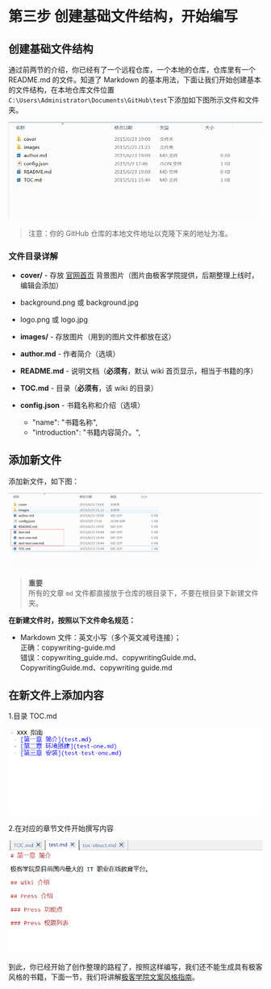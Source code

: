 # 第三步 创建基础文件结构，开始编写

## 创建基础文件结构

通过前两节的介绍，你已经有了一个远程仓库，一个本地的仓库，仓库里有一个 README.md 的文件。知道了 Markdown 的基本用法，下面让我们开始创建基本的文件结构，在本地仓库文件位置 `C:\Users\Administrator\Documents\GitHub\test`下添加如下图所示文件和文件夹。

![](images/toc.png)

>注意：你的 GitHub 仓库的本地文件地址以克隆下来的地址为准。

### 文件目录详解

- **cover/** - 存放 [官网首页](http://wiki.jikexueyuan.com/) 背景图片（图片由极客学院提供，后期整理上线时，编辑会添加）
 - background.png 或 background.jpg
 - logo.png 或 logo.jpg
 
- **images/** - 存放图片（用到的图片文件都放在这）

- **author.md** - 作者简介（选填）

- **README.md** - 说明文档（**必须有**，默认 wiki 首页显示，相当于书籍的序）

- **TOC.md** - 目录（**必须有**，该 wiki 的目录）

- **config.json** - 书籍名称和介绍（选填）
  - "name": "书籍名称",
  - "introduction": "书籍内容简介。",
  
## 添加新文件

添加新文件，如下图：

![](images/toc1.png)

>**重要**      
所有的文章 `md` 文件都直接放于仓库的根目录下，不要在根目录下新建文件夹。
  
**在新建文件时，按照以下文件命名规范：**

- Markdown 文件：英文小写（多个英文减号连接）；  
正确：copywriting-guide.md  
错误：copywriting_guide.md、copywritingGuide.md、CopywritingGuide.md、copywriting guide.md

## 在新文件上添加内容

1.目录 TOC.md

![](images/toc3.png)

2.在对应的章节文件开始撰写内容

![](images/toc4.png)

到此，你已经开始了创作整理的路程了，按照这样编写，我们还不能生成具有极客风格的书籍，下面一节，我们将讲解[极客学院文案风格指南](copywriting-guide.md)。